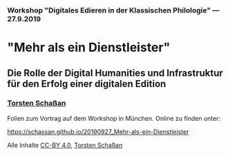 ### Workshop "Digitales Edieren in der Klassischen Philologie" &#x2014; 27.9.2019

# "Mehr als ein Dienstleister"

## Die Rolle der Digital Humanities und Infrastruktur für den Erfolg einer digitalen Edition

### [Torsten Schaßan](https://orcid.org/0000-0002-8902-4775)

Folien zum Vortrag auf dem Workshop in München. Online zu finden unter:

https://schassan.github.io/20190927_Mehr-als-ein-Dienstleister

Alle Inhalte [CC-BY 4.0](https://creativecommons.org/licenses/by/4.0/), [Torsten Schaßan](https://orcid.org/0000-0002-8902-4775)
